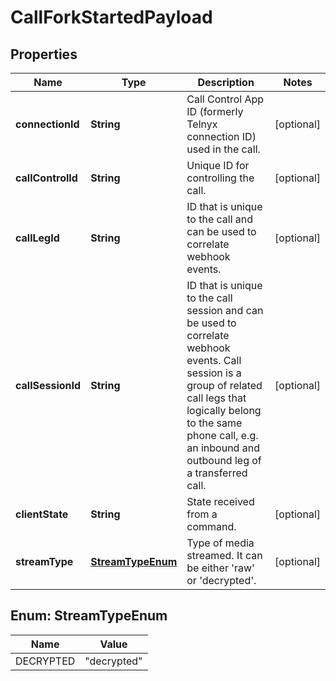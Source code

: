 

# CallForkStartedPayload


## Properties

| Name | Type | Description | Notes |
|------------ | ------------- | ------------- | -------------|
|**connectionId** | **String** | Call Control App ID (formerly Telnyx connection ID) used in the call. |  [optional] |
|**callControlId** | **String** | Unique ID for controlling the call. |  [optional] |
|**callLegId** | **String** | ID that is unique to the call and can be used to correlate webhook events. |  [optional] |
|**callSessionId** | **String** | ID that is unique to the call session and can be used to correlate webhook events. Call session is a group of related call legs that logically belong to the same phone call, e.g. an inbound and outbound leg of a transferred call. |  [optional] |
|**clientState** | **String** | State received from a command. |  [optional] |
|**streamType** | [**StreamTypeEnum**](#StreamTypeEnum) | Type of media streamed. It can be either &#39;raw&#39; or &#39;decrypted&#39;. |  [optional] |



## Enum: StreamTypeEnum

| Name | Value |
|---- | -----|
| DECRYPTED | &quot;decrypted&quot; |



